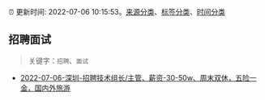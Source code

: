 :alarm_clock: 更新时间: 2022-07-06 10:15:53。[来源分类](../README.md)、[标签分类](../TAGS.md)、[时间分类](../TIMELINE.md)

## 招聘面试


> 关键字：`招聘`、`面试`



- [2022-07-06-深圳-招聘技术组长/主管、薪资-30-50w、周末双休，五险一金，国内外旅游](https://www.v2ex.com/t/864465) 
